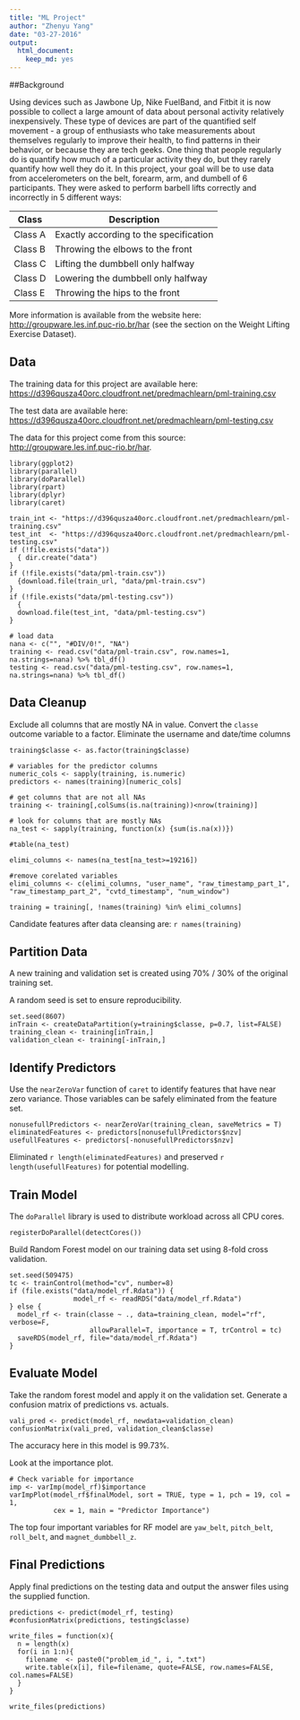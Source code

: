 ```yaml
---
title: "ML Project"
author: "Zhenyu Yang"
date: "03-27-2016"
output: 
  html_document: 
    keep_md: yes
---
```


##Background

Using devices such as Jawbone Up, Nike FuelBand, and Fitbit it is now possible to collect a large amount of data about personal activity relatively inexpensively. These type of devices are part of the quantified self movement - a group of enthusiasts who take measurements about themselves regularly to improve their health, to find patterns in their behavior, or because they are tech geeks. One thing that people regularly do is quantify how much of a particular activity they do, but they rarely quantify how well they do it. In this project, your goal will be to use data from accelerometers on the belt, forearm, arm, and dumbell of 6 participants. They were asked to perform barbell lifts correctly and incorrectly in 5 different ways:

Class | Description
------|------------
Class A | Exactly according to the specification
Class B | Throwing the elbows to the front
Class C | Lifting the dumbbell only halfway
Class D | Lowering the dumbbell only halfway
Class E | Throwing the hips to the front

More information is available from the website here: http://groupware.les.inf.puc-rio.br/har (see the section on the Weight Lifting Exercise Dataset). 

## Data

The training data for this project are available here: 
https://d396qusza40orc.cloudfront.net/predmachlearn/pml-training.csv

The test data are available here: 
https://d396qusza40orc.cloudfront.net/predmachlearn/pml-testing.csv

The data for this project come from this source: http://groupware.les.inf.puc-rio.br/har.  

```{r libraryLoad, message=FALSE, warning=FALSE}
library(ggplot2)
library(parallel)
library(doParallel)
library(rpart)
library(dplyr)
library(caret)
```

```{r retrieveData}
train_int <- "https://d396qusza40orc.cloudfront.net/predmachlearn/pml-training.csv"
test_int  <- "https://d396qusza40orc.cloudfront.net/predmachlearn/pml-testing.csv"
if (!file.exists("data")) 
  { dir.create("data") 
} 
if (!file.exists("data/pml-train.csv")) 
  {download.file(train_url, "data/pml-train.csv")
}
if (!file.exists("data/pml-testing.csv")) 
  {
  download.file(test_int, "data/pml-testing.csv")
}

# load data
nana <- c("", "#DIV/0!", "NA")    
training <- read.csv("data/pml-train.csv", row.names=1, na.strings=nana) %>% tbl_df()
testing <- read.csv("data/pml-testing.csv", row.names=1, na.strings=nana) %>% tbl_df()
```

## Data Cleanup

Exclude all columns that are mostly NA in value. 
Convert the `classe` outcome variable to a factor. 
Eliminate the username and date/time columns 


```{r dataCleanup}
training$classe <- as.factor(training$classe)

# variables for the predictor columns
numeric_cols <- sapply(training, is.numeric)
predictors <- names(training)[numeric_cols]

# get columns that are not all NAs
training <- training[,colSums(is.na(training))<nrow(training)]

# look for columns that are mostly NAs
na_test <- sapply(training, function(x) {sum(is.na(x))})

#table(na_test)

elimi_columns <- names(na_test[na_test>=19216])

#remove corelated variables
elimi_columns <- c(elimi_columns, "user_name", "raw_timestamp_part_1", "raw_timestamp_part_2", "cvtd_timestamp", "num_window")

training = training[, !names(training) %in% elimi_columns]
```

Candidate features after data cleansing are: `r names(training)`

## Partition Data

A new training and validation set is created using 70% / 30% of the original 
training set. 

A random seed is set to ensure reproducibility.

```{r partitionData}
set.seed(8607)
inTrain <- createDataPartition(y=training$classe, p=0.7, list=FALSE)
training_clean <- training[inTrain,]
validation_clean <- training[-inTrain,]
```

## Identify Predictors
Use the `nearZeroVar` function of `caret` to identify features that have near zero variance. Those variables can be safely eliminated from the feature set. 

```{r reducePredictors}
nonusefullPredictors <- nearZeroVar(training_clean, saveMetrics = T)
eliminatedFeatures <- predictors[nonusefullPredictors$nzv]
usefullFeatures <- predictors[-nonusefullPredictors$nzv]
```

Eliminated `r length(eliminatedFeatures)` and preserved 
`r length(usefullFeatures)` for potential modelling.

## Train Model

The `doParallel` library is used to distribute workload across all CPU cores.

```{r, setupParallel}
registerDoParallel(detectCores())     
```

Build Random Forest model on our training data set using 8-fold cross validation. 

```{r, createRFmodel}
set.seed(509475)
tc <- trainControl(method="cv", number=8)
if (file.exists("data/model_rf.Rdata")) {
                model_rf <- readRDS("data/model_rf.Rdata")
} else {
  model_rf <- train(classe ~ ., data=training_clean, model="rf", verbose=F, 
                    allowParallel=T, importance = T, trControl = tc)
  saveRDS(model_rf, file="data/model_rf.Rdata")         
}
```

## Evaluate Model
Take the random forest model and apply it on the validation set.
Generate a confusion matrix of predictions vs. actuals.

```{r, predictValidation}
vali_pred <- predict(model_rf, newdata=validation_clean)
confusionMatrix(vali_pred, validation_clean$classe)
```

The accuracy here in this model is 99.73%.

Look at the importance plot.

```{r, importancePlot}
# Check variable for importance
imp <- varImp(model_rf)$importance
varImpPlot(model_rf$finalModel, sort = TRUE, type = 1, pch = 19, col = 1, 
           cex = 1, main = "Predictor Importance")
```

The top four important variables for RF model are `yaw_belt`, `pitch_belt`,  `roll_belt`, and `magnet_dumbbell_z`.

## Final Predictions
Apply final predictions on the testing data and output the answer files using the supplied function.

```{r, predictFinal}
predictions <- predict(model_rf, testing)
#confusionMatrix(predictions, testing$classe)

write_files = function(x){
  n = length(x)
  for(i in 1:n){
    filename  <- paste0("problem_id_", i, ".txt")
    write.table(x[i], file=filename, quote=FALSE, row.names=FALSE, col.names=FALSE)
  }
}

write_files(predictions)
```
